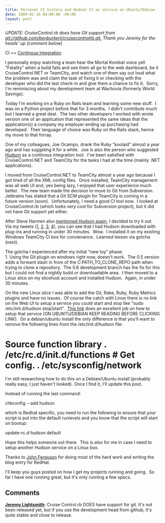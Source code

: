 ```yaml
---
title: Personal CI history and Hudson CI as service on Ubuntu/Debian
date: 2009-01-16 04:08:00 -06:00
layout: post
---
```


_UPDATE: CruiseControl.rb does have Git support from[ git://github.com/benburkert/cruisecontrolrb.git.](//github.com/benburkert/cruisecontrolrb.git) Thank you Jeremy for the heads' up (comment below)_

CI == [Continous Integration](http://martinfowler.com/articles/continuousIntegration.html)

I personally enjoy watching a team hear the Mortal Kombat voice yell "Fatality" when a build fails and see them all go to the web dashboard, be it CruiseControl.NET or TeamCity, and watch one of them say out loud what the problem was and claim the task of fixing it or checking with the developer who did the last check-in and give them a chance to fix it.  Sorry, I'm reminiscing about my development team at Wachovia (formerly World Savings).

Today I'm working on a Ruby on Rails team and learning some new stuff.  I was on a Python project before that for 3 months.  I didn't contribute much but I learned a great deal.  The two other developers I worked with wrote version one of an application that represented the same ideas that the application(s) a company my employer ending up purchasing had developed.  Their language of choice was Ruby on the Rails stack, hence my move to that forray.

One of my colleagues, Joe Ocampo, drank the Ruby "koolaid" almost a year ago and has suggsting it for a while.  Joe is also the person who suggested [Hudson](https://hudson.dev.java.net/) as a continous integration tool.  I've been satisfied with CruiseControl.NET and TeamCity for the tasks I had at the time (mainly .NET applications). 

I moved from CruiseControl.NET to TeamCity almost a year ago because I got tired of all the XML config files.  Once installed, TeamCity management was all web UI and, yes being lazy, I enjoyed that user experience much better.  The new team made the decision to move to Git from Subversion.  Jetbrains has stated that a Git SCM plugin for TeamCity is coming in a future version (soon).  Unfortunately, I need a good CI tool now.  I looked at CruiseControl.rb (which looks very cool for Subversion project), but it did not have Git support yet either.

After Steve Harmen also [mentioned Hudson again](http://twitter.com/stevenharman/status/1116787833), I decided to try it out.  Via my tweets ([1](http://twitter.com/armmer/status/1118561229), [2](http://twitter.com/armmer/status/1118568558), [3](http://twitter.com/armmer/status/1118595541), [4](http://twitter.com/armmer/status/1118596087)), you can see that I had Hudson downloaded with plug-ins and running in under 30 minutes.  Wow.  I installed it on my existing Windows TeamCity CI box for convienance.  Learned lesson via gotcha (next).

The gotcha I experienced after my initial "new toy" phase:  
1\. Using the Git plugin on windows right now, doesn't work.  The 0.5 version adds a forward slash in from of the C:PATH_TO_CLONE_REPO path when trying to clone a repository.  The 0.6 development branch has the fix for this but I could not find a nightly build or downloadable area.  I then moved to a Linux slice on my slicehost account and installed Hudson.  Again, in under 30 minutes.

On the new Linux slice I was able to add the Git, Rake, Ruby, Ruby Metrics plugins and have no issues.  Of course the catch with Linux there is no link on the Web UI to setup a service you could start and stop like "sudo /etc/init.d/hudson stop|start".  [This link](http://weblogs.java.net/blog/johnsmart/archive/2008/10/installing_huds.html) does an excellent job on how to setup that service (ON UBUNTU/DEBIAN KEEP READING BEFORE CLICKING LINK).  On a debian/ubuntu install the only difference is that you'll want to remove the following lines from the /etc/init.d/hudson file:

# Source function library . /etc/rc.d/init.d/functions # Get config. . /etc/sysconfig/network 

I'm still researching how to do this on a Debian/Ubuntu install (probably really easy, I just haven't looked). Once I find it, I'll update this post.

Instead of running the last command:

chkconfig --add hudson 

which is Redhat specific, you need to run the following to ensure that your script is put into the default runlevels and you know that the script will start on bootup:

update-rc.d hudson default 

Hope this helps someone out there.  This is also for me in case I need to setup another Hudson service on a Linux box. 

Thanks to [John Ferguson](http://weblogs.java.net/blog/johnsmart/) for doing most of the hard work and writing the blog entry for RedHat.

I'll keep you guys posted on how I get my projects running and going.  So far I have one running great, but it's only running a few specs.

## Comments

**[Jeremy Lightsmith](#385 "2009-01-16 07:51:09"):** Cruise Control.rb DOES have support for git. It's not been released yet, but if you use the development head from github, it's quite stable and close to release.

